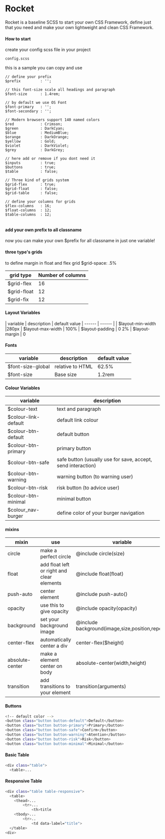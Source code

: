 Rocket
=========
Rocket is a baseline SCSS to start your own CSS Framework, define just that you need and make your own lightweight and clean CSS Framework.

#### How to start

create your config scss file in your project
```
config.scss
```
this is a sample you can copy and use

```
// define your prefix
$prefix         : '';

// this font-size scale all headings and paragraph
$font-size      : 1.4rem;

// by default we use OS Font
$font-primary   : '';
$font-secondary : '';

// Modern browsers support 140 named colors
$red            : Crimson;
$green          : DarkCyan;
$blue           : MediumBlue;
$orange         : DarkOrange;
$yellow         : Gold;
$violet         : DarkViolet;
$grey           : DarkGrey;

// here add or remove if you dont need it
$inputs         : true;
$buttons        : true;
$table          : false;

// Three kind of grids system
$grid-flex      : true;
$grid-float     : false;
$grid-table     : false;

// define your columns for grids
$flex-columns   : 16;
$float-columns  : 12;
$table-columns  : 12;


```

#### add your own prefix to all classname
now you can make your own $prefix for all classname in just one variable!

#### three type's grids
to define margin in float and flex grid $grid-space: .5%

| grid type | Number of columns
| ------ | ------ |
| $grid-flex | 16
| $grid-float | 12
| $grid-fix | 12

#### Layout Variables
| variable | description | default value
| ------ | ------ |
| $layout-min-width |280px
| $layout-max-width | 100%
| $layout-padding | 0 2%
| $layout-margin | 0

#### Fonts
| variable | description | default value
| ------ | ------ | ------ |
| $font-size-global | relative to HTML | 62.5%
| $font-size | Base size | 1.2rem

#### Colour Variables

| variable | description
| ------ | ------ |
| $colour-text | text and paragraph
| $colour-link-default | default link colour
| $colour-btn-default | default button
| $colour-btn-primary | primary button
| $colour-btn-safe | safe button (usually use for save, accept, send interaction)
| $colour-btn-warning | warning button (to warning user)
| $colour-btn-risk | risk button (to advice user)
| $colour-btn-minimal | minimal button
| $colour_nav-burger | define color of your burger navigation

#### mixins

| mixin | use | variable
| ------ | ------ | ------ |
| circle | make a perfect circle | @include circle(size)
| float | add float left or right and clear elements | @include float(float)
| push-auto | center element | @include push-auto()
| opacity | use this to give opacity | @include opacity(opacity)
| background | set your background image | @include background(image,size,position,repeat)
| center-flex | automatically center a div | center-flex($height)
| absolute-center | make a element center on body | absolute-center(width,height)
| transition | add transitions to your element | transition(arguments)


#### Buttons
```sh
<!-- default color -->
<button class="button button-default">Default</button>
<button class="button button-primary">Primary</button>
<button class="button button-safe">Confirm</button>
<button class="button button-warning">Atention</button>
<button class="button button-risk">Risk</button>
<button class="button button-minimal">Minimal</button>
```

#### Basic Table
```sh
<div class="table">
  <table>...
```
#### Responsive Table
```sh
<div class="table table-responsive">
  <table>
    <thead>...
        <tr>...
            <th>title
    <tbody>...
        <tr>..
            <td data-label="title">
  </table>
<div>
```

[rholo]: <http://rholo.cl/labs/layout-base>
